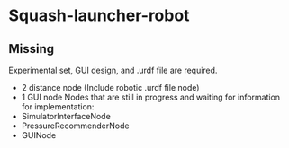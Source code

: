 # Squash-launcher-robot
## Missing
Experimental set, GUI design, and .urdf file are required.
- 2 distance node (Include robotic .urdf file node)
- 1 GUI node
Nodes that are still in progress and waiting for information for implementation:
-	SimulatorInterfaceNode
-	PressureRecommenderNode
-	GUINode
